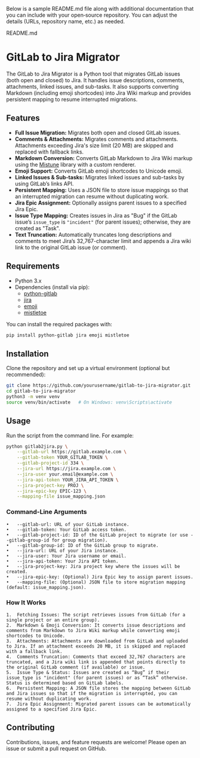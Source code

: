 Below is a sample README.md file along with additional documentation that you can include with your open‑source repository. You can adjust the details (URLs, repository name, etc.) as needed.

README.md

# GitLab to Jira Migrator

The GitLab to Jira Migrator is a Python tool that migrates GitLab issues (both open and closed) to Jira. It handles issue descriptions, comments, attachments, linked issues, and sub-tasks. It also supports converting Markdown (including emoji shortcodes) into Jira Wiki markup and provides persistent mapping to resume interrupted migrations.

## Features

- **Full Issue Migration:** Migrates both open and closed GitLab issues.
- **Comments & Attachments:** Migrates comments and attachments. Attachments exceeding Jira's size limit (20 MB) are skipped and replaced with fallback links.
- **Markdown Conversion:** Converts GitLab Markdown to Jira Wiki markup using the [Mistune](https://github.com/miyuchina/mistletoe) library with a custom renderer.
- **Emoji Support:** Converts GitLab emoji shortcodes to Unicode emoji.
- **Linked Issues & Sub-tasks:** Migrates linked issues and sub-tasks by using GitLab’s links API.
- **Persistent Mapping:** Uses a JSON file to store issue mappings so that an interrupted migration can resume without duplicating work.
- **Jira Epic Assignment:** Optionally assigns parent issues to a specified Jira Epic.
- **Issue Type Mapping:** Creates issues in Jira as "Bug" if the GitLab issue’s `issue_type` is `"incident"` (for parent issues); otherwise, they are created as "Task".
- **Text Truncation:** Automatically truncates long descriptions and comments to meet Jira’s 32,767-character limit and appends a Jira wiki link to the original GitLab issue (or comment).

## Requirements

- Python 3.x
- Dependencies (install via pip):
  - [python-gitlab](https://pypi.org/project/python-gitlab/)
  - [jira](https://pypi.org/project/jira/)
  - [emoji](https://pypi.org/project/emoji/)
  - [mistletoe](https://pypi.org/project/mistletoe/)

You can install the required packages with:

```bash
pip install python-gitlab jira emoji mistletoe
```

## Installation

Clone the repository and set up a virtual environment (optional but recommended):

```bash
git clone https://github.com/yourusername/gitlab-to-jira-migrator.git
cd gitlab-to-jira-migrator
python3 -m venv venv
source venv/bin/activate   # On Windows: venv\Scripts\activate
```

## Usage

Run the script from the command line. For example:

```bash
python gitlab2jira.py \
    --gitlab-url https://gitlab.example.com \
    --gitlab-token YOUR_GITLAB_TOKEN \
    --gitlab-project-id 334 \
    --jira-url https://jira.example.com \
    --jira-user your.email@example.com \
    --jira-api-token YOUR_JIRA_API_TOKEN \
    --jira-project-key PROJ \
    --jira-epic-key EPIC-123 \
    --mapping-file issue_mapping.json
```

### Command-Line Arguments
	•	--gitlab-url: URL of your GitLab instance.
	•	--gitlab-token: Your GitLab access token.
	•	--gitlab-project-id: ID of the GitLab project to migrate (or use --gitlab-group-id for group migration).
	•	--gitlab-group-id: ID of the GitLab group to migrate.
	•	--jira-url: URL of your Jira instance.
	•	--jira-user: Your Jira username or email.
	•	--jira-api-token: Your Jira API token.
	•	--jira-project-key: Jira project key where the issues will be created.
	•	--jira-epic-key: (Optional) Jira Epic key to assign parent issues.
	•	--mapping-file: (Optional) JSON file to store migration mapping (default: issue_mapping.json).

### How It Works
	1.	Fetching Issues: The script retrieves issues from GitLab (for a single project or an entire group).
	2.	Markdown & Emoji Conversion: It converts issue descriptions and comments from Markdown to Jira Wiki markup while converting emoji shortcodes to Unicode.
	3.	Attachments: Attachments are downloaded from GitLab and uploaded to Jira. If an attachment exceeds 20 MB, it is skipped and replaced with a fallback link.
	4.	Comments Truncation: Comments that exceed 32,767 characters are truncated, and a Jira wiki link is appended that points directly to the original GitLab comment (if available) or issue.
	5.	Issue Type & Status: Issues are created as “Bug” if their issue_type is "incident" (for parent issues) or as “Task” otherwise. Status is determined based on GitLab labels.
	6.	Persistent Mapping: A JSON file stores the mapping between GitLab and Jira issues so that if the migration is interrupted, you can resume without duplicating work.
	7.	Jira Epic Assignment: Migrated parent issues can be automatically assigned to a specified Jira Epic.

## Contributing

Contributions, issues, and feature requests are welcome! Please open an issue or submit a pull request on GitHub.
